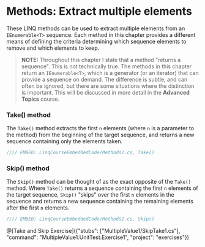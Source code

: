 # Methods: Extract multiple elements

These LINQ methods can be used to extract multiple elements from an `IEnumerable<T>` sequence. Each method in this chapter provides a different means of defining the criteria determining which sequence elements to remove and which elements to keep.

> **NOTE:** Throughout this chapter I state that a method "returns a sequence". This is not technically true. The methods in this chapter return an `IEnumerable<T>`, which is a generator (or an iterator) that can provide a sequence on demand. The difference is subtle, and can often be ignored, but there are some situations where the distinction is important. This will be discussed in more detail in the **Advanced Topics** course.

### Take() method
The `Take()` method extracts the first `n` elements (where `n` is a parameter to the method) from the beginning of the target sequence, and returns a new sequence containing only the elements taken. 

```csharp
//// EMBED: LinqCourseEmbeddedCode/Methods2.cs, Take()
```

### Skip() method
The `Skip()` method can be thought of as the exact opposite of the `Take()` method. Where `Take()` returns a sequence containing the first `n` elements of the target sequence, `Skip()` "skips" over the first `n` elements in the sequence and returns a new sequence containing the remaining elements after the first `n` elements.

```csharp
//// EMBED: LinqCourseEmbeddedCode/Methods2.cs, Skip()
```

@[Take and Skip Exercise]({"stubs": ["MultipleValue1/SkipTake1.cs"], "command": "MultipleValue1.UnitTest.Exercise1", "project": "exercises"})
